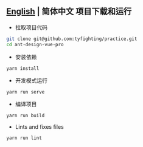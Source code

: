 [English](./README.md) | 简体中文
项目下载和运行
----

- 拉取项目代码
```bash
git clone git@github.com:tyfighting/practice.git
cd ant-design-vue-pro
```

- 安装依赖
```
yarn install
```

- 开发模式运行
```
yarn run serve
```

- 编译项目
```
yarn run build
```

- Lints and fixes files
```
yarn run lint
```
